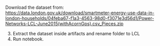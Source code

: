 
Download the dataset from: 
https://data.london.gov.uk/download/smartmeter-energy-use-data-in-london-households/04feba67-f1a3-4563-98d0-f3071e3d56d1/Power-Networks-LCL-June2015(withAcornGps).csv_Pieces.zip

3. Extract the dataset inside artifacts and rename folder to LCL
3. Run notebook.